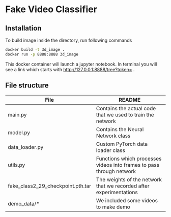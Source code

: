 # Fake Video Classifier
## Installation

To build image inside the directory, run following commands

```sh
docker build -t 3d_image .
docker run -p 8888:8888 3d_image
```
This docker container will launch a jupyter notebook. In terminal you will see a link which starts with http://127.0.0.1:8888/tree?token= . 
## File structure

| File | README |
| ------ | ------ |
| main.py | Contains the actual code that we used to train the network|
| model.py | Contains the Neural Network class |
| data_loader.py| Custom PyTorch data loader class |
| utils.py | Functions which processes videos into frames to pass through network |
| fake_class2_29_checkpoint.pth.tar | The weights of the network that we recorded after experimentations |
| demo_data/* | We included some videos to make demo |